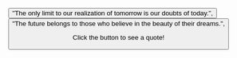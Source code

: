<button onclick="getRandomQuote()">"The only limit to our realization of tomorrow is our doubts of today.",
<button onclick="getRandomQuote()">"The future belongs to those who believe in the beauty of their dreams.",
<p id="quote-display">Click the button to see a quote!</p>

